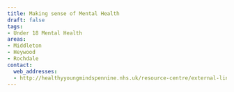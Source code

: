 ```yaml
---
title: Making sense of Mental Health
draft: false
tags:
- Under 18 Mental Health
areas:
- Middleton
- Heywood
- Rochdale
contact:
  web_addresses:
  - http://healthyyoungmindspennine.nhs.uk/resource-centre/external-links/making-sense-of-mental-health/
---
```


